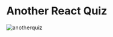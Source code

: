 # Another React Quiz
![anotherquiz](https://github.com/camilla-westin/Another-React-Quiz/assets/5926916/06392383-4e54-4685-89ee-3b34bcc38312)
